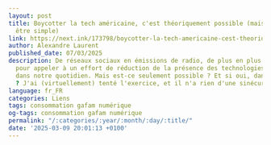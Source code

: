 ```yaml
---
layout: post
title: Boycotter la tech américaine, c'est théoriquement possible (mais ça ne va pas
  être simple)
link: https://next.ink/173798/boycotter-la-tech-americaine-cest-theoriquement-possible-mais-ca-ne-va-pas-etre-simple/
author: Alexandre Laurent
published_date: 07/03/2025
description: De réseaux sociaux en émissions de radio, de plus en plus de voix s'élèvent
  pour appeler à un effort de réduction de la présence des technologies américaines
  dans notre quotidien. Mais est-ce seulement possible ? Et si oui, dans quelle mesure
  ? J'ai (virtuellement) tenté l'exercice, et il n'a rien d'une sinécure.
language: fr_FR
categories: Liens
tags: consommation gafam numérique
og-tags: consommation gafam numérique
permalink: "/:categories/:year/:month/:day/:title/"
date: '2025-03-09 20:01:13 +0100'
---
```

